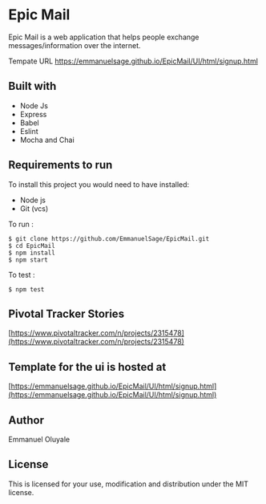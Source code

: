 # Epic Mail

Epic Mail is a web application that helps people exchange
messages/information over the internet.

Tempate URL
https://emmanuelsage.github.io/EpicMail/UI/html/signup.html

## Built with
* Node Js
* Express
* Babel
* Eslint
* Mocha and Chai

## Requirements to run
To install this project you would need to have installed:
* Node js
* Git (vcs)

To run :
```node
$ git clone https://github.com/EmmanuelSage/EpicMail.git
$ cd EpicMail
$ npm install
$ npm start
```

To test :
```node
$ npm test
```

## Pivotal Tracker Stories
[https://www.pivotaltracker.com/n/projects/2315478](https://www.pivotaltracker.com/n/projects/2315478)


## Template for the ui is hosted at
[https://emmanuelsage.github.io/EpicMail/UI/html/signup.html](https://emmanuelsage.github.io/EpicMail/UI/html/signup.html)

## Author
Emmanuel Oluyale

## License
This is licensed for your use, modification and distribution under the MIT license.